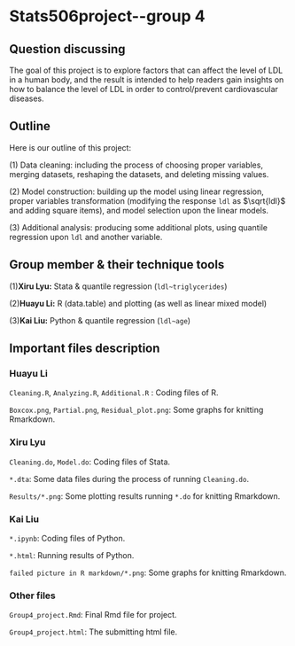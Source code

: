 # Stats506project--group 4

## Question discussing

The goal of this project is to explore factors that can affect the level of LDL in a human body, and the result is intended to help readers gain insights on how to balance the level of LDL in order to control/prevent cardiovascular diseases.

## Outline

Here is our outline of this project:

(1) Data cleaning: including the process of choosing proper variables, merging datasets, reshaping the datasets, and deleting missing values.

(2) Model construction: building up the model using linear regression, proper variables transformation (modifying the response `ldl` as $\sqrt{ldl}$ and adding square items), and model selection upon the linear models.

(3) Additional analysis: producing some additional plots, using quantile regression upon `ldl` and another variable.

## Group member & their technique tools

(1)**Xiru Lyu:**  Stata & quantile regression (`ldl~triglycerides`)

(2)**Huayu Li:**  R (data.table) and plotting (as well as linear mixed model)

(3)**Kai Liu:**  Python & quantile regression (`ldl~age`)

## Important files description

### Huayu Li

`Cleaning.R`, `Analyzing.R`, `Additional.R`  : Coding files of R.

`Boxcox.png`, `Partial.png`, `Residual_plot.png`: Some graphs for knitting Rmarkdown.

### Xiru Lyu

`Cleaning.do`, `Model.do`: Coding files of Stata.

`*.dta`: Some data files during the process of running `Cleaning.do`.

`Results/*.png`: Some plotting results running `*.do` for knitting Rmarkdown.

### Kai Liu

`*.ipynb`: Coding files of Python.

`*.html`: Running results of Python.

`failed picture in R markdown/*.png`: Some graphs for knitting Rmarkdown.

### Other files

`Group4_project.Rmd`: Final Rmd file for project.

`Group4_project.html`: The submitting html file.



